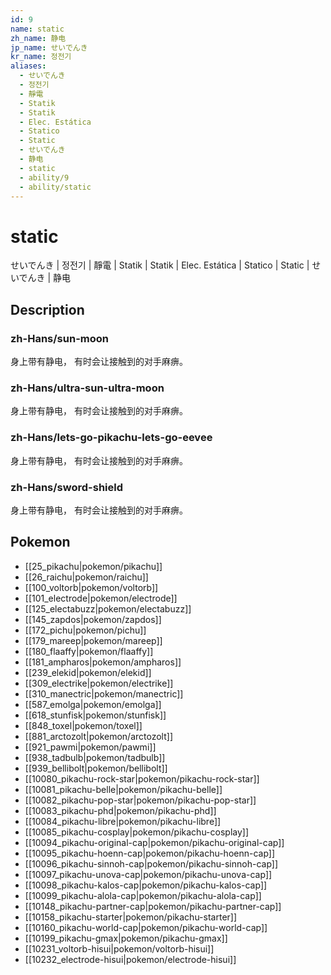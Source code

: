 ```yaml
---
id: 9
name: static
zh_name: 静电
jp_name: せいでんき
kr_name: 정전기
aliases:
  - せいでんき
  - 정전기
  - 靜電
  - Statik
  - Statik
  - Elec. Estática
  - Statico
  - Static
  - せいでんき
  - 静电
  - static
  - ability/9
  - ability/static
---
```

# static

せいでんき | 정전기 | 靜電 | Statik | Statik | Elec. Estática | Statico | Static | せいでんき | 静电

## Description

### zh-Hans/sun-moon

身上带有静电，
有时会让接触到的对手麻痹。

### zh-Hans/ultra-sun-ultra-moon

身上带有静电，
有时会让接触到的对手麻痹。

### zh-Hans/lets-go-pikachu-lets-go-eevee

身上带有静电，
有时会让接触到的对手麻痹。

### zh-Hans/sword-shield

身上带有静电，
有时会让接触到的对手麻痹。

## Pokemon

- [[25_pikachu|pokemon/pikachu]]
- [[26_raichu|pokemon/raichu]]
- [[100_voltorb|pokemon/voltorb]]
- [[101_electrode|pokemon/electrode]]
- [[125_electabuzz|pokemon/electabuzz]]
- [[145_zapdos|pokemon/zapdos]]
- [[172_pichu|pokemon/pichu]]
- [[179_mareep|pokemon/mareep]]
- [[180_flaaffy|pokemon/flaaffy]]
- [[181_ampharos|pokemon/ampharos]]
- [[239_elekid|pokemon/elekid]]
- [[309_electrike|pokemon/electrike]]
- [[310_manectric|pokemon/manectric]]
- [[587_emolga|pokemon/emolga]]
- [[618_stunfisk|pokemon/stunfisk]]
- [[848_toxel|pokemon/toxel]]
- [[881_arctozolt|pokemon/arctozolt]]
- [[921_pawmi|pokemon/pawmi]]
- [[938_tadbulb|pokemon/tadbulb]]
- [[939_bellibolt|pokemon/bellibolt]]
- [[10080_pikachu-rock-star|pokemon/pikachu-rock-star]]
- [[10081_pikachu-belle|pokemon/pikachu-belle]]
- [[10082_pikachu-pop-star|pokemon/pikachu-pop-star]]
- [[10083_pikachu-phd|pokemon/pikachu-phd]]
- [[10084_pikachu-libre|pokemon/pikachu-libre]]
- [[10085_pikachu-cosplay|pokemon/pikachu-cosplay]]
- [[10094_pikachu-original-cap|pokemon/pikachu-original-cap]]
- [[10095_pikachu-hoenn-cap|pokemon/pikachu-hoenn-cap]]
- [[10096_pikachu-sinnoh-cap|pokemon/pikachu-sinnoh-cap]]
- [[10097_pikachu-unova-cap|pokemon/pikachu-unova-cap]]
- [[10098_pikachu-kalos-cap|pokemon/pikachu-kalos-cap]]
- [[10099_pikachu-alola-cap|pokemon/pikachu-alola-cap]]
- [[10148_pikachu-partner-cap|pokemon/pikachu-partner-cap]]
- [[10158_pikachu-starter|pokemon/pikachu-starter]]
- [[10160_pikachu-world-cap|pokemon/pikachu-world-cap]]
- [[10199_pikachu-gmax|pokemon/pikachu-gmax]]
- [[10231_voltorb-hisui|pokemon/voltorb-hisui]]
- [[10232_electrode-hisui|pokemon/electrode-hisui]]

